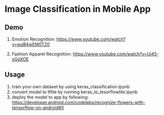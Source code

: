 # Image Classification in Mobile App

## Demo
1. Emotion Recognition: https://www.youtube.com/watch?v=waB4wEM0TZ0

2. Fashion Apparel Recognition: https://www.youtube.com/watch?v=Ui45-sGpXOE

## Usage
1. train your own dataset by using keras_classification.ipynb
2. convert model to tflite by running keras_to_tesorflowlite.ipynb
3. deploy the model to app by following: https://developer.android.com/codelabs/recognize-flowers-with-tensorflow-on-android#0 
